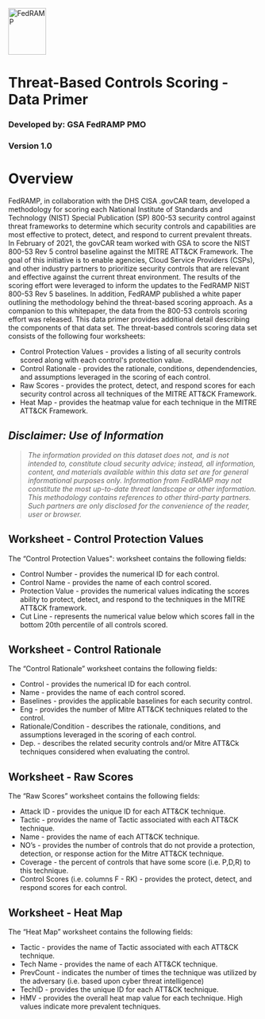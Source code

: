 <img src='https://github.com/volpet2014/fedramp-automation/blob/develop/assets/FedRAMP_LOGO.png' alt="FedRAMP" width="76" height="94"><br />

# Threat-Based Controls Scoring - Data Primer

### Developed by: GSA FedRAMP PMO
### Version 1.0
# Overview
FedRAMP, in collaboration with the DHS CISA .govCAR team, developed a methodology for scoring each National Institute of Standards and Technology (NIST)  Special Publication (SP) 800-53 security control against threat frameworks to determine which security controls and capabilities are most effective to protect, detect, and respond to current prevalent threats. In February of 2021, the govCAR team worked with GSA to score the NIST 800-53 Rev 5 control baseline against the MITRE ATT&CK Framework. The goal of this initiative is to enable agencies, Cloud Service Providers (CSPs), and other industry partners to prioritize security controls that are relevant and effective against the current threat environment. 
The results of the scoring effort were leveraged to inform the updates to the FedRAMP NIST 800-53 Rev 5 baselines. In addition, FedRAMP published a white paper outlining the methodology behind the threat-based scoring approach. As a companion to this whitepaper, the data from the 800-53 controls scoring effort was released. This data primer provides additional detail describing the components of that data set.
The threat-based controls scoring data set consists of the following four worksheets:
- Control Protection Values - provides a listing of all security controls scored along with each control's protection value.
 - Control Rationale - provides the rationale, conditions, dependendencies, and assumptions leveraged in the scoring of each control.
 - Raw Scores - provides the protect, detect, and respond scores for each security control across all techniques of the MITRE ATT&CK Framework.
 - Heat Map - provides the heatmap value for each technique in the MITRE ATT&CK Framework.
## _Disclaimer: Use of Information_
> _The information provided on this dataset does not, and is not intended to, constitute cloud security advice; instead, all information, content, and materials available within this data set are for general informational purposes only.  Information from FedRAMP may not constitute the most up-to-date threat landscape or other information.  This methodology contains references to other third-party partners.  Such partners are only disclosed for the convenience of the reader, user or browser._
## Worksheet - Control Protection Values
The “Control Protection Values": worksheet contains the following fields:
 - Control Number - provides the numerical ID for each control.
 - Control Name - provides the name of each control scored. 
 - Protection Value - provides the numerical values indicating the scores ability to protect, detect, and respond to the techniques in the MITRE ATT&CK framework.
 - Cut Line - represents the numerical value below which scores fall in the bottom 20th percentile of all controls scored.

## Worksheet - Control Rationale
The “Control Rationale” worksheet contains the following fields:
 - Control - provides the numerical ID for each control.
 - Name - provides the name of each control scored. 
 - Baselines - provides the applicable baselines for each security control.
 - Eng - provides the number of Mitre ATT&CK techniques related to the control.
 - Rationale/Condition - describes the rationale, conditions, and assumptions leveraged in the scoring of each control.
 - Dep. - describes the related security controls and/or Mitre ATT&Ck techniques considered when evaluating the control.
## Worksheet - Raw Scores
The “Raw Scores” worksheet contains the following fields:
 - Attack ID - provides the unique ID for each ATT&CK technique.
 - Tactic - provides the name of Tactic associated with each ATT&CK technique. 
- Name - provides the name of each ATT&CK technique.
 - NO’s - provides the number of controls that do not provide a protection, detection, or response action for the Mitre ATT&CK technique.
 - Coverage - the percent of controls that have some score (i.e. P,D,R) to this technique.
- Control Scores (i.e. columns F - RK) - provides the protect, detect, and respond scores for each control.

## Worksheet - Heat Map
The “Heat Map” worksheet contains the following fields:
 - Tactic - provides the name of Tactic associated with each ATT&CK technique. 
 - Tech Name - provides the name of each ATT&CK technique.
 - PrevCount - indicates the number of times the technique was utilized by the adversary (i.e. based upon cyber threat intelligence)
 - TechID - provides the unique ID for each ATT&CK technique.
 - HMV - provides the overall heat map value for each technique. High values indicate more prevalent techniques.

 
